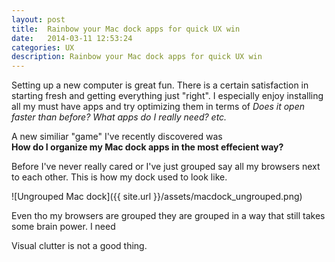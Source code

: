 ```yaml
---
layout: post
title:  Rainbow your Mac dock apps for quick UX win
date:   2014-03-11 12:53:24
categories: UX
description: Rainbow your Mac dock apps for quick UX win
---
```


Setting up a new computer is great fun. There is a certain satisfaction in starting fresh and getting everything just "right". I especially enjoy installing all my must have apps and try optimizing them in terms of _Does it open faster than before?_ _What apps do I really need? etc._

A new similiar "game" I've recently discovered was <br>__How do I organize my Mac dock apps in the most effecient way?__ 

Before I've never really cared or I've just grouped say all my browsers next to each other. This is how my dock used to look like. 

![Ungrouped Mac dock]({{ site.url }}/assets/macdock_ungrouped.png)

Even tho my browsers are grouped they are grouped in a way that still takes some brain power. I need 



Visual clutter is not a good thing. 